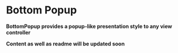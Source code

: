 # Bottom Popup

**BottomPopup provides a popup-like presentation style to any view controller**

**Content as well as readme will be updated soon**